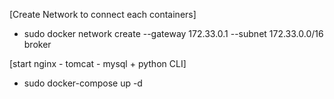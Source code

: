 [Create Network to connect each containers]
- sudo docker network create --gateway 172.33.0.1 --subnet 172.33.0.0/16 broker 

[start nginx - tomcat - mysql + python CLI]
- sudo docker-compose up -d
